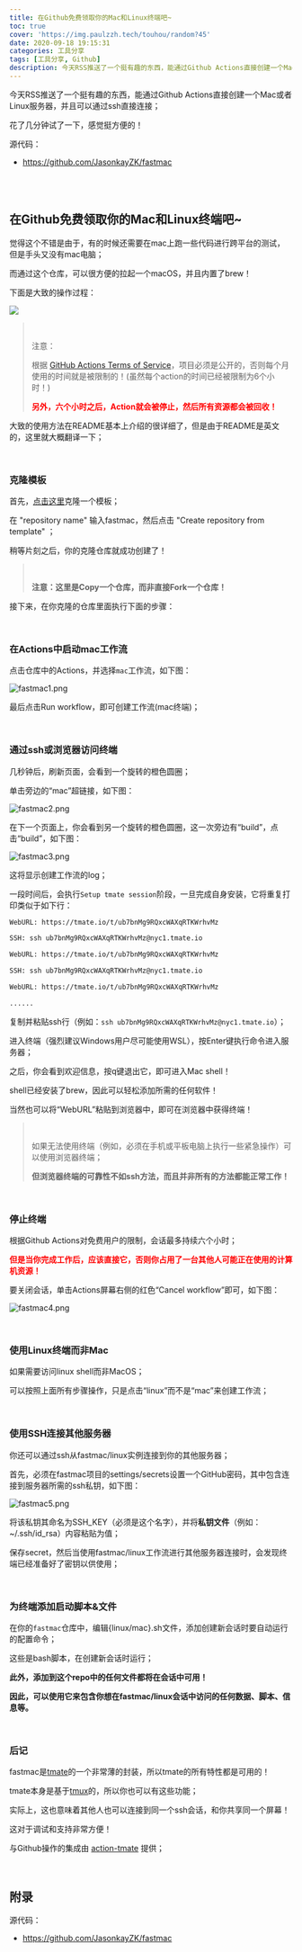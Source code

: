 ```yaml
---
title: 在Github免费领取你的Mac和Linux终端吧~
toc: true
cover: 'https://img.paulzzh.tech/touhou/random?45'
date: 2020-09-18 19:15:31
categories: 工具分享
tags: [工具分享, Github]
description: 今天RSS推送了一个挺有趣的东西，能通过Github Actions直接创建一个Mac或者Linux服务器，并且可以通过ssh直接连接；花了几分钟试了一下，感觉挺方便的！
---
```


今天RSS推送了一个挺有趣的东西，能通过Github Actions直接创建一个Mac或者Linux服务器，并且可以通过ssh直接连接；

花了几分钟试了一下，感觉挺方便的！

源代码：

-   https://github.com/JasonkayZK/fastmac

<br/>

<!--more-->

<br/>

## 在Github免费领取你的Mac和Linux终端吧~

觉得这个不错是由于，有的时候还需要在mac上跑一些代码进行跨平台的测试，但是手头又没有mac电脑；

而通过这个仓库，可以很方便的拉起一个macOS，并且内置了brew！

下面是大致的操作过程：

![](https://files.fast.ai/images/fastmac.png)

><BR/>
>
>注意：
>
>根据 [GitHub Actions Terms of Service](https://docs.github.com/en/github/site-policy/github-additional-product-terms#5-actions-and-packages)，项目必须是公开的，否则每个月使用的时间就是被限制的！(虽然每个action的时间已经被限制为6个小时！)
>
><font color="#f00">**另外，六个小时之后，Action就会被停止，然后所有资源都会被回收！**</font>

大致的使用方法在README基本上介绍的很详细了，但是由于README是英文的，这里就大概翻译一下；

<BR/>

### 克隆模板

首先，[点击这里](https://github.com/Jasonkayzk/fastmac/generate)克隆一个模板；

在 "repository name" 输入fastmac，然后点击 "Create repository from template" ；

稍等片刻之后，你的克隆仓库就成功创建了！

>   <BR/>
>
>   **注意：这里是Copy一个仓库，而非直接Fork一个仓库！**

接下来，在你克隆的仓库里面执行下面的步骤：

<BR/>

### 在Actions中启动mac工作流

点击仓库中的Actions，并选择`mac`工作流，如下图：

![fastmac1.png](https://raw.fastgit.org/JasonkayZK/blog_static/master/images/fastmac1.png)

最后点击Run workflow，即可创建工作流(mac终端)；

<BR/>

### 通过ssh或浏览器访问终端

几秒钟后，刷新页面，会看到一个旋转的橙色圆圈；

单击旁边的“mac”超链接，如下图：

![fastmac2.png](https://raw.fastgit.org/JasonkayZK/blog_static/master/images/fastmac2.png)

在下一个页面上，你会看到另一个旋转的橙色圆圈，这一次旁边有“build”，点击“build”，如下图：

![fastmac3.png](https://raw.fastgit.org/JasonkayZK/blog_static/master/images/fastmac3.png)

这将显示创建工作流的log；

一段时间后，会执行`Setup tmate session`阶段，一旦完成自身安装，它将重复打印类似于如下行：

```bash
WebURL: https://tmate.io/t/ub7bnMg9RQxcWAXqRTKWrhvMz

SSH: ssh ub7bnMg9RQxcWAXqRTKWrhvMz@nyc1.tmate.io

WebURL: https://tmate.io/t/ub7bnMg9RQxcWAXqRTKWrhvMz

SSH: ssh ub7bnMg9RQxcWAXqRTKWrhvMz@nyc1.tmate.io

WebURL: https://tmate.io/t/ub7bnMg9RQxcWAXqRTKWrhvMz

......
```

复制并粘贴ssh行（例如：`ssh ub7bnMg9RQxcWAXqRTKWrhvMz@nyc1.tmate.io`）；

进入终端（强烈建议Windows用户尽可能使用WSL），按Enter键执行命令进入服务器；

之后，你会看到欢迎信息，按q键退出它，即可进入Mac shell！

shell已经安装了brew，因此可以轻松添加所需的任何软件！

当然也可以将“WebURL”粘贴到浏览器中，即可在浏览器中获得终端！

>   <BR/>
>
>   如果无法使用终端（例如，必须在手机或平板电脑上执行一些紧急操作）可以使用浏览器终端；
>
>   **但浏览器终端的可靠性不如ssh方法，而且并非所有的方法都能正常工作！**

<BR/>

### 停止终端

根据Github Actions对免费用户的限制，会话最多持续六个小时；

<font color="#f00">**但是当你完成工作后，应该直接它，否则你占用了一台其他人可能正在使用的计算机资源！**</font>

要关闭会话，单击Actions屏幕右侧的红色“Cancel workflow”即可，如下图：

![fastmac4.png](https://raw.fastgit.org/JasonkayZK/blog_static/master/images/fastmac4.png)

<BR/>

### 使用Linux终端而非Mac

如果需要访问linux shell而非MacOS；

可以按照上面所有步骤操作，只是点击“linux”而不是“mac”来创建工作流；

<BR/>

### 使用SSH连接其他服务器

你还可以通过ssh从fastmac/linux实例连接到你的其他服务器；

首先，必须在fastmac项目的settings/secrets设置一个GitHub密码，其中包含连接到服务器所需的ssh私钥，如下图：

![fastmac5.png](https://raw.fastgit.org/JasonkayZK/blog_static/master/images/fastmac5.png)

将该私钥其命名为SSH_KEY（必须是这个名字），并将**私钥文件**（例如：~/.ssh/id_rsa）内容粘贴为值；

保存secret，然后当使用fastmac/linux工作流进行其他服务器连接时，会发现终端已经准备好了密钥以供使用；

<BR/>

### 为终端添加启动脚本&文件

在你的`fastmac`仓库中，编辑{linux/mac}.sh文件，添加创建新会话时要自动运行的配置命令；

这些是bash脚本，在创建新会话时运行；

**此外，添加到这个repo中的任何文件都将在会话中可用！**

**因此，可以使用它来包含你想在fastmac/linux会话中访问的任何数据、脚本、信息等。**

<BR/>

### 后记

fastmac是[tmate](https://tmate.io/)的一个非常薄的封装，所以tmate的所有特性都是可用的！

tmate本身是基于[tmux](https://github.com/tmux/tmux/wiki)的，所以你也可以有这些功能；

实际上，这也意味着其他人也可以连接到同一个ssh会话，和你共享同一个屏幕！

这对于调试和支持非常方便！

与Github操作的集成由 [action-tmate](https://github.com/mxschmitt/action-tmate) 提供；

<BR/>

## 附录

源代码：

-   https://github.com/JasonkayZK/fastmac

<br/>